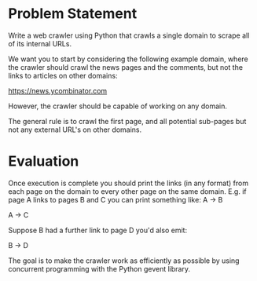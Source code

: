 # Problem Statement

Write a web crawler using Python that crawls a single domain to scrape all of its internal URLs.

We want you to start by considering the following example domain, where the crawler should crawl the news pages and the comments, but not the links to articles on other domains:

https://news.ycombinator.com

However, the crawler should be capable of working on any domain.

The general rule is to crawl the first page, and all potential sub-pages but not any external URL's on other domains.

# Evaluation

Once execution is complete you should print the links (in any format) from each page on the domain to every other page on the same domain. E.g. if page A links to pages B and C you can print something like:
A -> B

A -> C

Suppose B had a further link to page D you'd also emit:

B -> D

The goal is to make the crawler work as efficiently as possible by using concurrent programming with the Python gevent library.